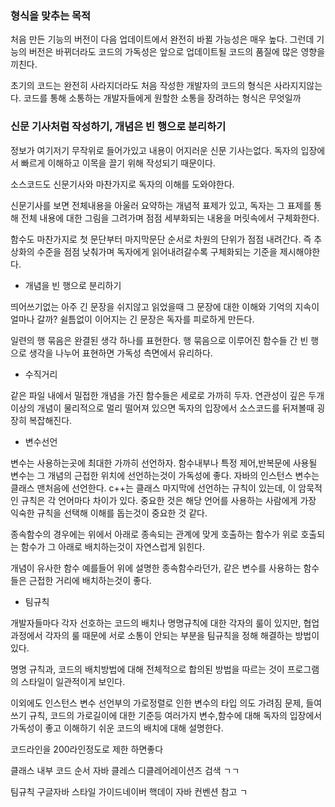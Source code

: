 ### 형식을 맞추는 목적

처음 만든 기능의 버전이 다음 업데이트에서 완전히 바뀔 가능성은 매우 높다.
그런데 기능의 버전은 바뀌더라도 코드의 가독성은 앞으로 업데이트될 코드의 품질에 많은 영향을 끼친다.

초기의 코드는 완전히 사라지더라도 처음 작성한 개발자의 코드의 형식은 사라지지않는다.
코드를 통해 소통하는 개발자들에게 원할한 소통을 장려하는 형식은 무엇일까

### 신문 기사처럼 작성하기, 개념은 빈 행으로 분리하기

정보가 여기저기 무작위로 들어가있고 내용이 어지러운 신문 기사는없다.
독자의 입장에서 빠르게 이해하고 이목을 끌기 위해 작성되기 때문이다.

소스코드도 신문기사와 마찬가지로 독자의 이해를 도와야한다.

신문기사를 보면 전체내용을 아울러 요약하는 개념적 표제가 있고, 독자는 그 표제를 통해
전체 내용에 대한 그림을 그려가며 점점 세부화되는 내용을 머릿속에서 구체화한다.

함수도 마찬가지로 첫 문단부터 마지막문단 순서로 차원의 단위가 점점 내려간다.
즉 추상화의 수준을 점점 낮춰가며 독자에게 읽어내려갈수록 구체화되는 기준을 제시해야한다.

- 개념을 빈 행으로 분리하기

띄어쓰기없는 아주 긴 문장을 쉬지않고 읽었을때 그 문장에 대한 이해와 기억의 지속이 얼마나 갈까?
쉴틈없이 이어지는 긴 문장은 독자를 피로하게 만든다.

일련의 행 묶음은 완결된 생각 하나를 표현한다. 행 묶음으로 이루어진 함수들 간 빈 행으로 생각을 나누어 표현하면
가독성 측면에서 유리하다.

- 수직거리

같은 파일 내에서 밀접한 개념을 가진 함수들은 세로로 가까히 두자. 
연관성이 깊은 두개 이상의 개념이 물리적으로 멀리 떨어져 있으면 독자의 입장에서 소스코드를 뒤져볼때 굉장히 복잡해진다.


- 변수선언

변수는 사용하는곳에 최대한 가까히 선언하자.
함수내부나 특정 제어,반복문에 사용될 변수는 그 개념의 근접한 위치에 선언하는것이 가독성에 좋다.
자바의 인스턴스 변수는 클래스 맨처음에 선언한다. c++는 클래스 마지막에 선언하는 규칙이 있는데,
이 암묵적인 규칙은 각 언어마다 차이가 있다. 중요한 것은 해당 언어를 사용하는 사람에게 가장 익숙한 규칙을 선택해
이해를 돕는것이 중요한 것 같다.

종속함수의 경우에는 위에서 아래로 종속되는 관계에 맞게 호출하는 함수가 위로 호출되는 함수가 그 아래로 배치하는것이
자연스럽게 읽힌다.

개념이 유사한 함수 예를들어 위에 설명한 종속함수라던가, 같은 변수를 사용하는 함수들은
근접한 거리에 배치하는것이 좋다.

- 팀규칙

개발자들마다 각자 선호하는 코드의 배치나 명명규칙에 대한 각자의 룰이 있지만,
협업 과정에서 각자의 룰 때문에 서로 소통이 안되는 부분을 팀규칙을 정해 해결하는 방법이 있다.

명명 규칙과, 코드의 배치방법에 대해 전체적으로 합의된 방법을 따르는 것이 프로그램의 스타일이 일관적이게 보인다.

이외에도 인스턴스 변수 선언부의 가로정렬로 인한 변수의 타입 의도 가려짐 문제, 들여쓰기 규칙,
코드의 가로길이에 대한 기준등 여러가지 변수,함수에 대해 독자의 입장에서 가독성이 좋고 이해하기 쉬운
코드의 배치에 대해 설명한다.



코드라인을 200라인정도로 제한 하면좋다

클래스 내부 코드 순서 자바 클레스 디클레어레이션즈 검색 ㄱㄱ

팀규칙
구글자바 스타일 가이드네이버 핵데이 자바 컨벤션 참고 ㄱ